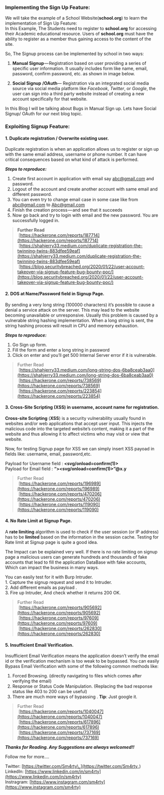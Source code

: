 ### Implementing the Sign Up Feature:

We will take the example of a School Website(**school.org**) to learn the implementation of Sign Up Feature:  
In this Example, The Students need to register to **school.org** for accessing their Academic educational resource. Users of **school.org** must have the ability to register as a member thus gaining access to the content of the site.

So, The Signup process can be implemented by school in two ways:

1.  **Manual Signup** — Registration based on user providing a series of specific user information. It usually includes form like name, email, password, confirm password, etc. as shown in image below.


2.  **Social Signup** **/OAuth**— Registration via an integrated social media source via social media platform like _Facebook_, _Twitter_, or _Google_, the user can sign into a third party website instead of creating a new account specifically for that website.

In this Blog I will be talking about Bugs in Manual Sign up. Lets have Social Signup/ OAuth for our next blog topic.

### Exploiting Signup Feature:

#### 1\. Duplicate registration / Overwrite existing user.

Duplicate registration is when an application allows us to register or sign up with the same email address, username or phone number. It can have critical consequences based on what kind of attack is performed.

**_Steps to reproduce:_**

1) Create first account in application with email say [abc@gmail.com](mailto:abc@gmail.com) and password.  
2) Logout of the account and create another account with same email and different password.  
3) You can even try to change email case in some case like from [abc@gmail.com](mailto:abc@gmail.com) to [Abc@gmail.com](mailto:Abc@gmail.com)  
4) Finish the creation process — and see that it succeeds  
5) Now go back and try to login with email and the new password. You are successfully logged in.

> **Further Read**  
>  [https://hackerone.com/reports/187714](https://hackerone.com/reports/187714)  
>  [https://shahjerry33.medium.com/duplicate-registration-the-twinning-twins-883dfee59eaf](https://shahjerry33.medium.com/duplicate-registration-the-twinning-twins-883dfee59eaf)  
>  [https://blog.securitybreached.org/2020/01/22/user-account-takeover-via-signup-feature-bug-bounty-poc/](https://blog.securitybreached.org/2020/01/22/user-account-takeover-via-signup-feature-bug-bounty-poc/)

#### 2\. DOS at Name/Password field in Signup Page.

By sending a very long string (100000 characters) it’s possible to cause a denial a service attack on the server. This may lead to the website becoming unavailable or unresponsive. Usually this problem is caused by a vulnerable string hashing implementation. When a long string is sent, the string hashing process will result in CPU and memory exhaustion.

**_Steps to reproduce:_**

1) Go Sign up form.  
2) Fill the form and enter a long string in password  
3) Click on enter and you’ll get 500 Internal Server error if it is vulnerable.

> Further Read  
>  [https://shahjerry33.medium.com/long-string-dos-6ba8ceab3aa0](https://shahjerry33.medium.com/long-string-dos-6ba8ceab3aa0)  
>  [https://hackerone.com/reports/738569](https://hackerone.com/reports/738569)  
>  [https://hackerone.com/reports/223854](https://hackerone.com/reports/223854)

#### 3\. Cross-Site Scripting (XSS) in username, account name for registration.

**Cross-site Scripting** (**XSS**) is a security vulnerability usually found in websites and/or web applications that accept user input. This injects the malicious code into the targeted website’s content, making it a part of the website and thus allowing it to affect victims who may visit or view that website.

Now, for testing Signup page for XSS we can simply insert XSS payoad in fields like: username, email, password,etc.

Payload for Username field : **<svg/onload=confirm(1)>**  
Payload for Email field : **“><svg/onload=confirm(1)>”@x.y**

> Further Read  
>  [https://hackerone.com/reports/196989](https://hackerone.com/reports/196989)  
>  [https://hackerone.com/reports/470206](https://hackerone.com/reports/470206)  
>  [https://hackerone.com/reports/119090](https://hackerone.com/reports/119090)

#### 4\. No Rate Limit at Signup Page.

A **rate limiting** algorithm is used to check if the user session (or IP address) has to be **limited** based on the information in the session cache. Testing for Rate limit at Signup page is quite a good idea.

The Impact can be explained very well. If there is no rate limiting on signup page a malicious users can generate hundreds and thousands of fake accounts that lead to fill the application DataBase with fake accounts, Which can impact the business in many ways.

You can easily test for it with Burp Intruder.  
1\. Capture the signup request and send it to Intruder.  
2\. Add different emails as payload .  
3\. Fire up Intruder, And check whether it returns 200 OK.


> Further Read  
>  [https://hackerone.com/reports/905692](https://hackerone.com/reports/905692)  
>  [https://hackerone.com/reports/97609](https://hackerone.com/reports/97609)  
>  [https://hackerone.com/reports/262830](https://hackerone.com/reports/262830)

#### 5\. Insufficient Email Verification.

Insufficient Email Verification means the application doesn’t verify the email id or the verification mechanism is too weak to be bypassed. You can easily Bypass Email Verification with some of the following common methods like:

1.  Forced Browsing. (directly navigating to files which comes after verifying the email)
2.  Response or Status Code Manipulation. (Replacing the bad response status like 403 to 200 can be useful)
3.  There are much more ways of bypassing . **Tip**: Just google it.

> Further Read  
>  [https://hackerone.com/reports/1040047](https://hackerone.com/reports/1040047)  
>  [https://hackerone.com/reports/617896](https://hackerone.com/reports/617896)  
>  [https://hackerone.com/reports/737169](https://hackerone.com/reports/737169)


**_Thanks for Reading. Any Suggestions are always welcomed!!_**

Follow me for more….

Twitter: [https://twitter.com/Sm4rty\_](https://twitter.com/Sm4rty_)  
LinkedIn: [https://www.linkedin.com/in/sm4rty](https://www.linkedin.com/in/sm4rty)  
Instragram: [https://www.instagram.com/sm4rty](https://www.instagram.com/sm4rty)
